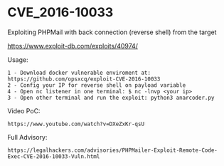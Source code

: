 # CVE_2016-10033
Exploiting PHPMail with back connection (reverse shell) from the target

https://www.exploit-db.com/exploits/40974/

Usage:

    1 - Download docker vulnerable enviroment at: https://github.com/opsxcq/exploit-CVE-2016-10033
    2 - Config your IP for reverse shell on payload variable
    4 - Open nc listener in one terminal: $ nc -lnvp <your ip>
    3 - Open other terminal and run the exploit: python3 anarcoder.py
 
Video PoC:

    https://www.youtube.com/watch?v=DXeZxKr-qsU
 
Full Advisory:

    https://legalhackers.com/advisories/PHPMailer-Exploit-Remote-Code-Exec-CVE-2016-10033-Vuln.html
